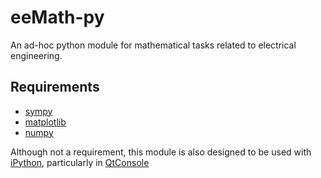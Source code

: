 # eeMath-py

An ad-hoc python module for mathematical tasks related to electrical engineering. 

## Requirements

* [sympy](https://pypi.org/project/sympy/)
* [matplotlib](https://pypi.org/project/matplotlib/)
* [numpy](https://pypi.org/project/numpy/)

Although not a requirement, this module is also designed to be used with [iPython](https://pypi.org/project/ipython/), particularly in  [QtConsole](https://pypi.org/project/qtconsole/)
